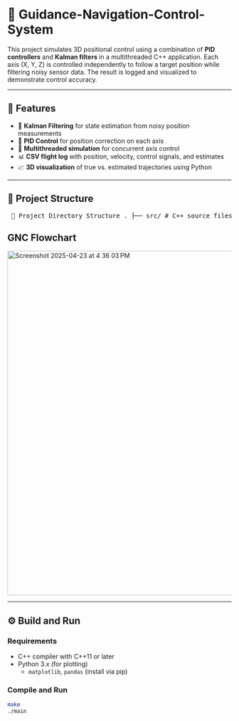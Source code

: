 # 🚀 Guidance-Navigation-Control-System

This project simulates 3D positional control using a combination of **PID controllers** and **Kalman filters** in a multithreaded C++ application. Each axis (X, Y, Z) is controlled independently to follow a target position while filtering noisy sensor data. The result is logged and visualized to demonstrate control accuracy.

---

## 🧠 Features

- 🧮 **Kalman Filtering** for state estimation from noisy position measurements
- 🎯 **PID Control** for position correction on each axis
- 🔀 **Multithreaded simulation** for concurrent axis control
- 📊 **CSV flight log** with position, velocity, control signals, and estimates
- 📈 **3D visualization** of true vs. estimated trajectories using Python

---

## 📂 Project Structure

<pre> 📁 Project Directory Structure . ├── src/ # C++ source files │ ├── KalmanFilter.cpp │ ├── KalmanFilter.h │ ├── PIDController.cpp │ ├── PIDController.h │ └── main.cpp ├── data/ # Output and input data │ └── flight_log_detailed.csv ├── scripts/ # Python visualization tools │ └── plot_trajectory.py ├── notebooks/ # Jupyter notebooks for analysis │ └── TrajectoryVisualization.ipynb ├── Makefile # Build instructions └── README.md # Project overview and instructions </pre>

## GNC Flowchart

<img width="775" alt="Screenshot 2025-04-23 at 4 36 03 PM" src="https://github.com/user-attachments/assets/aa5e3cb4-6745-48ff-a2bb-824c683b5886" />

---

## ⚙️ Build and Run

### Requirements

- C++ compiler with C++11 or later
- Python 3.x (for plotting)
  - `matplotlib`, `pandas` (install via pip)

### Compile and Run

```bash
make
./main


